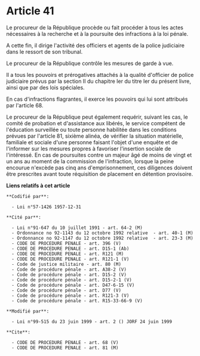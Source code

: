 # Article 41

Le procureur de la République procède ou fait procéder à tous les actes nécessaires à la recherche et à la poursuite des
infractions à la loi pénale.

A cette fin, il dirige l'activité des officiers et agents de la police judiciaire dans le ressort de son tribunal.

Le procureur de la République contrôle les mesures de garde à vue.

Il a tous les pouvoirs et prérogatives attachés à la qualité d'officier de police judiciaire prévus par la section II du
chapitre Ier du titre Ier du présent livre, ainsi que par des lois spéciales.

En cas d'infractions flagrantes, il exerce les pouvoirs qui lui sont attribués par l'article 68.

Le procureur de la République peut également requérir, suivant les cas, le comité de probation et d'assistance aux libérés,
le service compétent de l'éducation surveillée ou toute personne habilitée dans les conditions prévues par l'article 81,
sixième alinéa, de vérifier la situation matérielle, familiale et sociale d'une personne faisant l'objet d'une enquête et de
l'informer sur les mesures propres à favoriser l'insertion sociale de l'intéressé. En cas de poursuites contre un majeur âgé
de moins de vingt et un ans au moment de la commission de l'infraction, lorsque la peine encourue n'excède pas cinq ans
d'emprisonnement, ces diligences doivent être prescrites avant toute réquisition de placement en détention provisoire.

**Liens relatifs à cet article**

	**Codifié par**:

	  - Loi n°57-1426 1957-12-31

	**Cité par**:

	  - Loi n°91-647 du 10 juillet 1991 - art. 64-2 (M)
	  - Ordonnance no 92-1143 du 12 octobre 1992 relative  - art. 40-1 (M)
	  - Ordonnance no 92-1147 du 12 octobre 1992 relative  - art. 23-3 (M)
	  - CODE DE PROCEDURE PENALE - art. 396 (V)
	  - CODE DE PROCEDURE PENALE - art. D15-1 (Ab)
	  - CODE DE PROCEDURE PENALE - art. R121 (M)
	  - CODE DE PROCEDURE PENALE - art. R121-1 (V)
	  - Code de justice militaire - art. 80 (M)
	  - Code de procédure pénale - art. A38-2 (V)
	  - Code de procédure pénale - art. D15-2 (V)
	  - Code de procédure pénale - art. D15-2-1 (V)
	  - Code de procédure pénale - art. D47-6-15 (V)
	  - Code de procédure pénale - art. D77 (V)
	  - Code de procédure pénale - art. R121-3 (V)
	  - Code de procédure pénale - art. R15-33-66-9 (V)

	**Modifié par**:

	  - Loi n°99-515 du 23 juin 1999 - art. 2 () JORF 24 juin 1999

	**Cite**:

	  - CODE DE PROCEDURE PENALE - art. 68 (V)
	  - CODE DE PROCEDURE PENALE - art. 81 (M)
